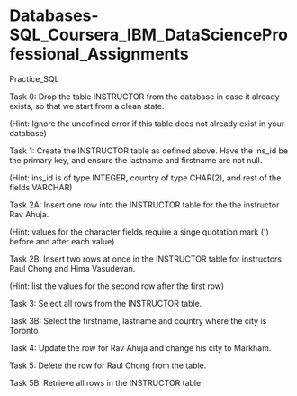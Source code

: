 # Databases-SQL_Coursera_IBM_DataScienceProfessional_Assignments
Practice_SQL 


Task 0: Drop the table INSTRUCTOR from the database in case it already exists, so that we start from a clean state.

(Hint: Ignore the undefined error if this table does not already exist in your database)

Task 1: Create the INSTRUCTOR table as defined above. Have the ins_id be the primary key, and ensure the lastname and firstname are not null.

(Hint: ins_id is of type INTEGER, country of type CHAR(2), and rest of the fields VARCHAR)

Task 2A: Insert one row into the INSTRUCTOR table for the the instructor Rav Ahuja.

(Hint: values for the character fields require a singe quotation mark (') before and after each value)

Task 2B: Insert two rows at once in the INSTRUCTOR table for instructors Raul Chong and Hima Vasudevan.

(Hint: list the values for the second row after the first row)

Task 3: Select all rows from the INSTRUCTOR table.

Task 3B: Select the firstname, lastname and country where the city is Toronto

Task 4: Update the row for Rav Ahuja and change his city to Markham.

Task 5: Delete the row for Raul Chong from the table.

Task 5B: Retrieve all rows in the INSTRUCTOR table
